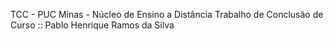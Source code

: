 TCC - PUC Minas - Núcleo de Ensino a Distância
Trabalho de Conclusão de Curso :: Pablo Henrique Ramos da Silva
